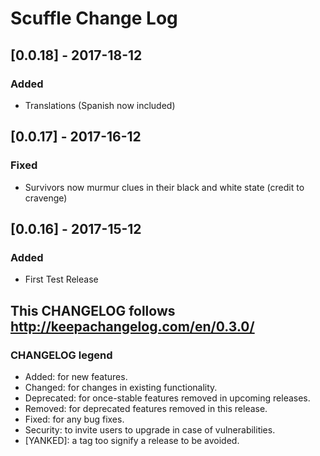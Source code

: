 # Scuffle Change Log
## [0.0.18] - 2017-18-12
### Added
- Translations (Spanish now included)

## [0.0.17] - 2017-16-12
### Fixed
- Survivors now murmur clues in their black and white state (credit to cravenge)

## [0.0.16] - 2017-15-12
### Added
- First Test Release

## This CHANGELOG follows http://keepachangelog.com/en/0.3.0/
### CHANGELOG legend

- Added: for new features.
- Changed: for changes in existing functionality.
- Deprecated: for once-stable features removed in upcoming releases.
- Removed: for deprecated features removed in this release.
- Fixed: for any bug fixes.
- Security: to invite users to upgrade in case of vulnerabilities.
- [YANKED]: a tag too signify a release to be avoided.
